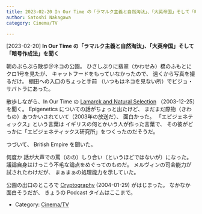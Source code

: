 ```yaml
---
title: 2023-02-20 In Our Time の「ラマルク主義と自然淘汰」、「大英帝国」そして「暗号作成法」を聞く
author: Satoshi Nakagawa
category: Cinema/TV

---
```


[2023-02-20] **In Our Time の「ラマルク主義と自然淘汰」、「大英帝国」そして「暗号作成法」を聞く** 

 朝のぶらぶら散歩＠ネコの公園。
ひさしぶりに翡翠（かわせみ）橋のふもとに
クロ1号を見たが、
キャットフードをもっていなかったので、
遠くから写真を撮るだけ。
棚田への入口のちょっと手前
（いつもはネコを見ない所）でビジョ・サバトラにあった。

 散歩しながら、In Our Time の
[Lamarck and Natural Selection](https://www.bbc.co.uk/programmes/p005495d) （2003-12-25）を聞く。
Epigenetics についての話がちょっと出たけど、
まだまだ際物（きわもの）あつかいされていて（2003年の放送だ）、
面白かった。
「エピジェネティックス」という言葉は
イギリスの何とかいう人が作った言葉で、
その彼がどっかに「エピジェネティックス研究所」をつくったのだそうだ。

つづいて、
British Empire を聞いた。

何度か
話が大声での罵（のの）しり合い（というほどではないが）になった。
議論自身はけっこう不毛な論点をめぐってのものだ。
メルヴィンの司会能力が試されたわけだが、
まぁまぁの処理能力を示していた。

 公園の出口のところで
[Cryptography](https://www.bbc.co.uk/programmes/p004y272) (2004-01-29) がはじまった。
なかなか面白そうだが、
きょうの Podcast タイムはここまで。

- Category: [Cinema/TV](https://merapano.github.io/categories.html#Cinema/TV)


